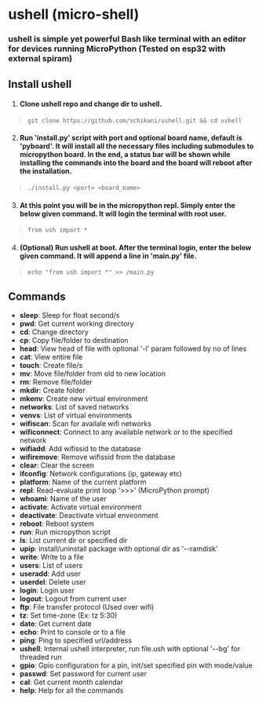 # ushell (micro-shell)
### ushell is simple yet powerful Bash like terminal with an editor for devices running MicroPython (Tested on esp32 with external spiram)

## Install ushell

1. #### Clone ushell repo and change dir to ushell.
>`git clone https://github.com/schikani/ushell.git && cd ushell`

2. #### Run 'install.py' script with port and optional board name, default is 'pyboard'. It will install all the necessary files including submodules to micropython board. In the end, a status bar will be shown while installing the commands into the board and the board will reboot after the installation.
>`./install.py <port> <board_name>`

3. #### At this point you will be in the micropython repl. Simply enter the below given command. It will login the terminal with root user.
> `from ush import *`

4. #### (Optional) Run ushell at boot. After the terminal login, enter the below given command. It will append a line in 'main.py' file.
> `echo "from ush import *" >> /main.py`

## Commands
* <b>sleep</b>: Sleep for float second/s
* <b>pwd</b>: Get current working directory
* <b>cd</b>: Change directory
* <b>cp</b>: Copy file/folder to destination
* <b>head</b>: View head of file with optional '-l' param followed by no of lines
* <b>cat</b>: View entire file
* <b>touch</b>: Create file/s
* <b>mv</b>: Move file/folder from old to new location
* <b>rm</b>: Remove file/folder
* <b>mkdir</b>: Create folder
* <b>mkenv</b>: Create new virtual environment
* <b>networks</b>: List of saved networks
* <b>venvs</b>: List of virtual environments
* <b>wifiscan</b>: Scan for availale wifi networks
* <b>wificonnect</b>: Connect to any available network or to the specified network
* <b>wifiadd</b>: Add wifissid to the database
* <b>wifiremove</b>: Remove wifissid from the database
* <b>clear</b>: Clear the screen
* <b>ifconfig</b>: Network configurations (ip, gateway etc)
* <b>platform</b>: Name of the current platform
* <b>repl</b>: Read-evaluate print loop '>>>' (MicroPython prompt)
* <b>whoami</b>: Name of the user
* <b>activate</b>: Activate virtual environment
* <b>deactivate</b>: Deactivate virtual environment
* <b>reboot</b>: Reboot system
* <b>run</b>: Run micropython script
* <b>ls</b>: List current dir or specified dir
* <b>upip</b>: install/uninstall package with optional dir as '--ramdisk'
* <b>write</b>: Write to a file
* <b>users</b>: List of users
* <b>useradd</b>: Add user
* <b>userdel</b>: Delete user
* <b>login</b>: Login user
* <b>logout</b>: Logout from current user
* <b>ftp</b>: File transfer protocol (Used over wifi)
* <b>tz</b>: Set time-zone (Ex: tz 5:30)
* <b>date</b>: Get current date
* <b>echo</b>: Print to console or to a file
* <b>ping</b>: Ping to specified url/address
* <b>ushell</b>: Internal ushell interpreter, run file.ush with optional '--bg' for threaded run
* <b>gpio</b>: Gpio configuration for a pin, init/set specified pin with mode/value
* <b>passwd</b>: Set password for current user
* <b>cal</b>: Get current month calendar
* <b>help</b>: Help for all the commands
